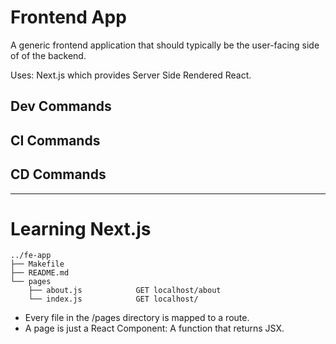 # Frontend App

A generic frontend application that should typically be the user-facing side of of the backend.

Uses: Next.js which provides Server Side Rendered React.

## Dev Commands

## CI Commands

## CD Commands

---

# Learning Next.js

```
../fe-app
├── Makefile
├── README.md
└── pages
    ├── about.js            GET localhost/about
    └── index.js            GET localhost/
```

- Every file in the /pages directory is mapped to a route.
- A page is just a React Component: A function that returns JSX.
